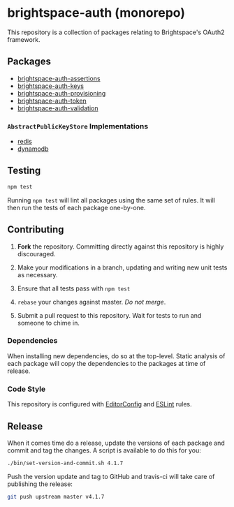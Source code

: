 # brightspace-auth (monorepo)

This repository is a collection of packages relating to Brightspace's OAuth2 framework.

## Packages

* [brightspace-auth-assertions](packages/node_modules/brightspace-auth-assertions)
* [brightspace-auth-keys](packages/node_modules/brightspace-auth-keys)
* [brightspace-auth-provisioning](packages/node_modules/brightspace-auth-provisioning)
* [brightspace-auth-token](packages/node_modules/brightspace-auth-token)
* [brightspace-auth-validation](packages/node_modules/brightspace-auth-validation)

### `AbstractPublicKeyStore` Implementations

* [redis](packages/node_modules/brightspace-auth-keys-redis-store)
* [dynamodb](packages/node_modules/brightspace-auth-keys-dynamodb-store)

## Testing

```bash
npm test
```

Running `npm test` will lint all packages using the same set of rules. It will
then run the tests of each package one-by-one.

## Contributing

1. **Fork** the repository. Committing directly against this repository is
   highly discouraged.

2. Make your modifications in a branch, updating and writing new unit tests
   as necessary.

3. Ensure that all tests pass with `npm test`

4. `rebase` your changes against master. *Do not merge*.

5. Submit a pull request to this repository. Wait for tests to run and someone
   to chime in.

### Dependencies

When installing new dependencies, do so at the top-level. Static analysis of
each package will copy the dependencies to the packages at time of release.

### Code Style

This repository is configured with [EditorConfig][EditorConfig] and
[ESLint][ESLint] rules.

## Release

When it comes time do a release, update the versions of each package and commit
and tag the changes. A script is available to do this for you:

```sh
./bin/set-version-and-commit.sh 4.1.7
```

Push the version update and tag to GitHub and travis-ci will take care of
publishing the release:

```sh
git push upstream master v4.1.7
```

[EditorConfig]: http://editorconfig.org/
[ESLint]: http://eslint.org

